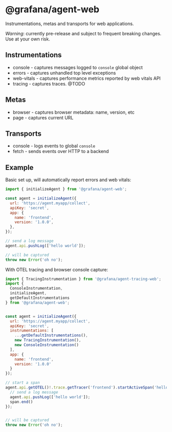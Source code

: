 # @grafana/agent-web

Instrumentations, metas and transports for web applications.

_Warning_: currently pre-release and subject to frequent breaking changes. Use at your own risk.

## Instrumentations

- console - captures messages logged to `console` global object
- errors - captures unhandled top level exceptions
- web-vitals - captures performance metrics reported by web vitals API
- tracing - captures traces. @TODO

## Metas

- browser - captures browser metadata: name, version, etc
- page - captures current URL

## Transports

- console - logs events to global `console`
- fetch - sends events over HTTP to a backend

## Example

Basic set up, will automatically report errors and web vitals:

```javascript
import { initializeAgent } from '@grafana/agent-web';

const agent = initializeAgent({
  url: 'https://agent.myapp/collect',
  apiKey: 'secret',
  app: {
    name: 'frontend',
    version: '1.0.0',
  },
});

// send a log message
agent.api.pushLog(['hello world']);

// will be captured
throw new Error('oh no');
```

With OTEL tracing and browser console capture:

```javascript
import { TracingInstrumentation } from '@grafana/agent-tracing-web';
import {
  ConsoleInstrumentation,
  initializeAgent,
  getDefaultInstrumentations
} from '@grafana/agent-web';


const agent = initializeAgent({
  url: 'https://agent.myapp/collect',
  apiKey: 'secret',
  instrumentations: [
    ...getDefaultInstrumentations(),
    new TracingInstrumentation(),
    new ConsoleInstrumentation()
  ],
  app: {
    name: 'frontend',
    version: '1.0.0'
  }
});

// start a span
agent.api.getOTEL()!.trace.getTracer('frontend').startActiveSpan('hello world', span => {
  // send a log message
  agent.api.pushLog(['hello world']);
  span.end()
});


// will be captured
throw new Error('oh no');
```
